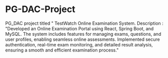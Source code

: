 # PG-DAC-Project
PG_DAC project titled " TestWatch Online Examination System.
Description :
"Developed an Online Examination Portal using React, Spring Boot, and MySQL. The system includes features for managing exams, questions, and user profiles, enabling seamless online assessments. Implemented secure authentication, real-time exam monitoring, and detailed result analysis, ensuring a smooth and efficient examination process."
